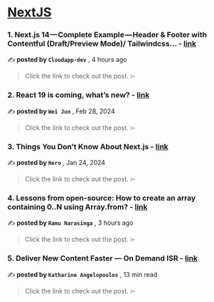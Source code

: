 
<h1><a href=https://medium.com/tag/nextjs/recommended target="_blank" rel="noopener noreferrer">NextJS</a></h1>
<h3>1. Next.js 14 — Complete Example — Header & Footer with Contentful (Draft/Preview Mode)/ Tailwindcss… - <a href=https://medium.com/@cloudapp_dev/next-js-14-complete-example-header-footer-with-contentful-draft-preview-mode-tailwindcss-e1ba8f882cc6?source=tag_recommended_feed---------0-84----------nextjs----------b7f64788_25cd_44ef_8258_549e66744697------- target="_blank" rel="noopener noreferrer">link</a></h3>

✍️ **posted by `Cloudapp-dev`** <date> , 4 hours ago</date>

<blockquote>Click the link to check out the post. ⌲</blockquote>

<h3>2. React 19 is coming, what’s new? - <a href=https://medium.com/stackademic/react-19-is-coming-whats-new-79e2d4b948e4?source=tag_recommended_feed---------1-107----------nextjs----------b7f64788_25cd_44ef_8258_549e66744697------- target="_blank" rel="noopener noreferrer">link</a></h3>

✍️ **posted by `Wei Jun`** <date> , Feb 28, 2024</date>

<blockquote>Click the link to check out the post. ⌲</blockquote>

<h3>3. Things You Don’t Know About Next.js - <a href=https://medium.com/javascript-in-plain-english/things-you-dont-know-about-next-js-02ee54cb5b7f?source=tag_recommended_feed---------2-85----------nextjs----------b7f64788_25cd_44ef_8258_549e66744697------- target="_blank" rel="noopener noreferrer">link</a></h3>

✍️ **posted by `Hero`** <date> , Jan 24, 2024</date>

<blockquote>Click the link to check out the post. ⌲</blockquote>

<h3>4. Lessons from open-source: How to create an array containing 0..N using Array.from? - <a href=https://medium.com/@ramu.narasinga_61050/lessons-from-open-source-how-to-create-an-array-containing-0-n-using-array-from-8edd9d89f6a2?source=tag_recommended_feed---------3-84----------nextjs----------b7f64788_25cd_44ef_8258_549e66744697------- target="_blank" rel="noopener noreferrer">link</a></h3>

✍️ **posted by `Ramu Narasinga`** <date> , 3 hours ago</date>

<blockquote>Click the link to check out the post. ⌲</blockquote>

<h3>5. Deliver New Content Faster — On Demand ISR - <a href=https://medium.com/stackademic/on-demand-incremental-static-regeneration-3aac500641d8?source=tag_recommended_feed---------4-107----------nextjs----------b7f64788_25cd_44ef_8258_549e66744697------- target="_blank" rel="noopener noreferrer">link</a></h3>

✍️ **posted by `Katharine Angelopoulos`** <date> , 13 min read</date>

<blockquote>Click the link to check out the post. ⌲</blockquote>

